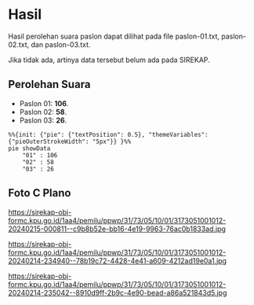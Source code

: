 # Hasil

Hasil perolehan suara paslon dapat dilihat pada file paslon-01.txt, paslon-02.txt, dan paslon-03.txt.

Jika tidak ada, artinya data tersebut belum ada pada SIREKAP.

## Perolehan Suara

 * Paslon 01: **106**.
 * Paslon 02: **58**.
 * Paslon 03: **26**.

```mermaid
%%{init: {"pie": {"textPosition": 0.5}, "themeVariables": {"pieOuterStrokeWidth": "5px"}} }%%
pie showData
    "01" : 106
    "02" : 58
    "03" : 26
```
## Foto C Plano

https://sirekap-obj-formc.kpu.go.id/1aa4/pemilu/ppwp/31/73/05/10/01/3173051001012-20240215-000811--c9b8b52e-bb16-4e19-9963-76ac0b1833ad.jpg

https://sirekap-obj-formc.kpu.go.id/1aa4/pemilu/ppwp/31/73/05/10/01/3173051001012-20240214-234940--78b19c72-4428-4e41-a609-4212ad19e0a1.jpg

https://sirekap-obj-formc.kpu.go.id/1aa4/pemilu/ppwp/31/73/05/10/01/3173051001012-20240214-235042--8910d9ff-2b9c-4e90-bead-a86a521843d5.jpg
